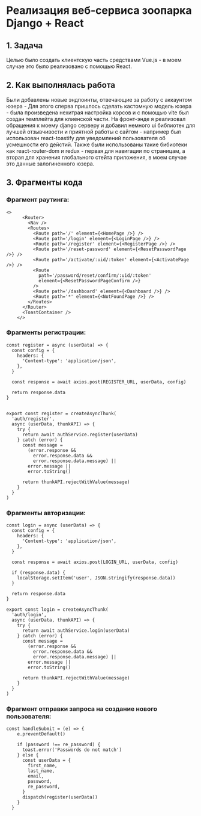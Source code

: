 # Реализация веб-сервиса зоопарка Django + React

## 1. Задача

Целью было создать клиентскую часть средствами Vue.js - в моем случае это было реализовано с помощью React.

## 2. Как выполнялась работа

Были добавлены новые эндпоинты, отвечающие за работу с аккаунтом юзера - Для этого сперва пришлось сделать кастомную модель юзера - была произведена нехитрая настройка корсов и с помощью vite был создан темплейта для клиенской части. На фронт-энде я реализовал обращения к моему django серверу и добавил немного ui библиотек для лучшей отзывчивости и приятной работы с сайтом - например был использован react-toastify для уведомлений пользователя об усмешности его дейстий. Также были использованы такие бибиотеки как react-router-dom и redux - первая для навигации по страницам, а вторая для хранения глобального стейта приложения, в моем случае это данные залогиненного юзера.

## 3. Фрагменты кода

### Фрагмент раутинга:

```
<>
      <Router>
        <Nav />
        <Routes>
          <Route path='/' element={<HomePage />} />
          <Route path='/login' element={<LoginPage />} />
          <Route path='/register' element={<RegisterPage />} />
          <Route path='/reset-password' element={<ResetPasswordPage />} />
          <Route path='/activate/:uid/:token' element={<ActivatePage />} />
          <Route
            path='/password/reset/confirm/:uid/:token'
            element={<ResetPasswordPageConfirm />}
          />
          <Route path='/dashboard' element={<Dashboard />} />
          <Route path='*' element={<NotFoundPage />} />
        </Routes>
      </Router>
      <ToastContainer />
    </>
```

### Фрагменты регистрации:

```
const register = async (userData) => {
  const config = {
    headers: {
      'Content-type': 'application/json',
    },
  }

  const response = await axios.post(REGISTER_URL, userData, config)

  return response.data
}


export const register = createAsyncThunk(
  'auth/register',
  async (userData, thunkAPI) => {
    try {
      return await authService.register(userData)
    } catch (error) {
      const message =
        (error.response &&
          error.response.data &&
          error.response.data.message) ||
        error.message ||
        error.toString()

      return thunkAPI.rejectWithValue(message)
    }
  }
)
```

### Фрагменты авторизации:

```
const login = async (userData) => {
  const config = {
    headers: {
      'Content-type': 'application/json',
    },
  }

  const response = await axios.post(LOGIN_URL, userData, config)

  if (response.data) {
    localStorage.setItem('user', JSON.stringify(response.data))
  }

  return response.data
}

export const login = createAsyncThunk(
  'auth/login',
  async (userData, thunkAPI) => {
    try {
      return await authService.login(userData)
    } catch (error) {
      const message =
        (error.response &&
          error.response.data &&
          error.response.data.message) ||
        error.message ||
        error.toString()

      return thunkAPI.rejectWithValue(message)
    }
  }
)
```

### Фрагмент отправки запроса на создание нового пользователя:

```
const handleSubmit = (e) => {
    e.preventDefault()

    if (password !== re_password) {
      toast.error('Passwords do not match')
    } else {
      const userData = {
        first_name,
        last_name,
        email,
        password,
        re_password,
      }
      dispatch(register(userData))
    }
  }
```